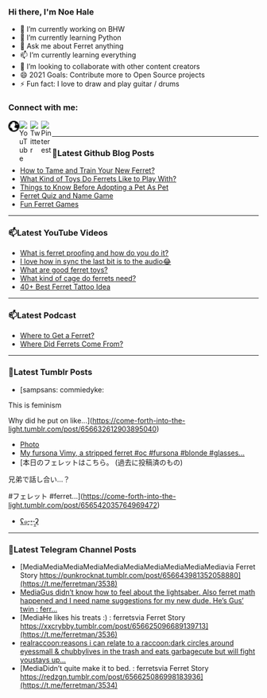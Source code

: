 ### Hi there, I'm Noe Hale

- 🔭 I’m currently working on BHW
- 🌱 I’m currently learning Python
- 💬 Ask me about Ferret anything
- 📫 I’m currently learning everything
- 🔭 I’m looking to collaborate with other content creators
- 😄 2021 Goals: Contribute more to Open Source projects
- ⚡ Fun fact: I love to draw and play guitar / drums

### Connect with me:

[<img align="left" alt="ferretvoice.com" width="22px" src="https://raw.githubusercontent.com/iconic/open-iconic/master/svg/globe.svg" />](https://ferretvoice.com)
[<img align="left" alt="YouTube" width="22px" src="https://cdn.jsdelivr.net/npm/simple-icons@v3/icons/youtube.svg" />](https://www.youtube.com/channel/UCk665XTfaMLVwFVWUmgnDiw)
[<img align="left" alt="Twitter" width="22px" src="https://cdn.jsdelivr.net/npm/simple-icons@v3/icons/twitter.svg" />](https://twitter.com/voiceferret)
[<img align="left" alt="Pinterest" width="22px" src="https://cdn.jsdelivr.net/npm/simple-icons@v3/icons/pinterest.svg" />](https://www.pinterest.com/voiceferret/)

<br />

---
### 🔭Latest Github Blog Posts
<!-- GITHUB:START -->
- [How to Tame and Train Your New Ferret?](http://noehale.github.io/how-to-tame-and-train-your-new-ferret/)
- [What Kind of Toys Do Ferrets Like to Play With?](http://noehale.github.io/what-kind-of-toys-do-ferrets-like-to-play-with/)
- [Things to Know Before Adopting a Pet As Pet](http://noehale.github.io/things-to-know-before-adopting-a-pet-as-pet/)
- [Ferret Quiz and Name Game](http://noehale.github.io/ferret-quiz/)
- [Fun Ferret Games](http://noehale.github.io/fun-ferret-games/)
<!-- GITHUB:END -->
---
### 📫Latest YouTube Videos

<!-- YOUTUBE:START -->
- [What is ferret proofing and how do you do it?](https://www.youtube.com/watch?v=81Syh_DJBQQ)
- [I love how in sync the last bit is to the audio😂](https://www.youtube.com/watch?v=WHBeGHwSlGY)
- [What are good ferret toys?](https://www.youtube.com/watch?v=tPxRilBzc0s)
- [What kind of cage do ferrets need?](https://www.youtube.com/watch?v=xzz6hC3sR5A)
- [40+ Best Ferret Tattoo Idea](https://www.youtube.com/watch?v=KIKqduR6Xcs)
<!-- YOUTUBE:END -->

---
### 📫Latest Podcast

<!-- PODCAST:START -->
- [Where to Get a Ferret?](https://anchor.fm/ferretvoice/episodes/Where-to-Get-a-Ferret-erurfu)
- [Where Did Ferrets Come From?](https://anchor.fm/ferretvoice/episodes/Where-Did-Ferrets-Come-From-eruq8g)
<!-- PODCAST:END -->
---
### 📝Latest Tumblr Posts

<!-- TUMBLR:START -->
- [sampsans:
commiedyke:

This is feminism

Why did he put on like...](https://come-forth-into-the-light.tumblr.com/post/656632612903895040)
- [Photo](https://come-forth-into-the-light.tumblr.com/post/656609996559335424)
- [My fursona Vimy, a stripped ferret #oc #fursona #blonde #glasses...](https://come-forth-into-the-light.tumblr.com/post/656587311845376000)
- [本日のフェレットはこちら。
(過去に投稿済のもの)

兄弟で話し合い…？

#フェレット #ferret...](https://come-forth-into-the-light.tumblr.com/post/656542035764969472)
- [ʢ๑‐͈॰̫‐͈̯ʡ](https://come-forth-into-the-light.tumblr.com/post/656519413553594368)
<!-- TUMBLR:END -->
---
### 📝Latest Telegram Channel Posts

<!-- TELEGRAM:START -->
- [MediaMediaMediaMediaMediaMediaMediaMediaMediaMediavia Ferret Story https://punkrocknat.tumblr.com/post/656643981352058880](https://t.me/ferretman/3538)
- [MediaGus didn’t know how to feel about the lightsaber. Also ferret math happened and I need name suggestions for my new dude. He’s Gus’ twin : ferr...](https://t.me/ferretman/3537)
- [MediaHe likes his treats :) : ferretsvia Ferret Story https://xxcrybby.tumblr.com/post/656625096689139713](https://t.me/ferretman/3536)
- [realraccoon:reasons i can relate to a raccoon:dark circles around eyessmall & chubbylives in the trash and eats garbagecute but will fight youstays up...](https://t.me/ferretman/3535)
- [MediaDidn’t quite make it to bed. : ferretsvia Ferret Story https://redzgn.tumblr.com/post/656625086998183936](https://t.me/ferretman/3534)
<!-- TELEGRAM:END -->
